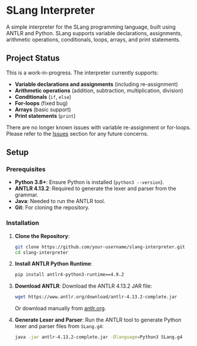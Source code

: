 
# SLang Interpreter

A simple interpreter for the SLang programming language, built using ANTLR and Python. SLang supports variable declarations, assignments, arithmetic operations, conditionals, loops, arrays, and print statements.

## Project Status
This is a work-in-progress. The interpreter currently supports:
- **Variable declarations and assignments** (including re-assignment)
- **Arithmetic operations** (addition, subtraction, multiplication, division)
- **Conditionals** (`if`, `else`)
- **For-loops** (fixed bug)
- **Arrays** (basic support)
- **Print statements** (`print`)
  
There are no longer known issues with variable re-assignment or for-loops. Please refer to the [Issues](#known-issues) section for any future concerns.

## Setup

### Prerequisites
- **Python 3.8+**: Ensure Python is installed (`python3 --version`).
- **ANTLR 4.13.2**: Required to generate the lexer and parser from the grammar.
- **Java**: Needed to run the ANTLR tool.
- **Git**: For cloning the repository.

### Installation
1. **Clone the Repository**:
   ```bash
   git clone https://github.com/your-username/slang-interpreter.git
   cd slang-interpreter
   ```

2. **Install ANTLR Python Runtime**:
   ```bash
   pip install antlr4-python3-runtime==4.9.2
   ```

3. **Download ANTLR**:
   Download the ANTLR 4.13.2 JAR file:
   ```bash
   wget https://www.antlr.org/download/antlr-4.13.2-complete.jar
   ```
   Or download manually from [antlr.org](https://www.antlr.org/download.html).

4. **Generate Lexer and Parser**:
   Run the ANTLR tool to generate Python lexer and parser files from `SLang.g4`:
   ```bash
   java -jar antlr-4.13.2-complete.jar -Dlanguage=Python3 SLang.g4
   ```

